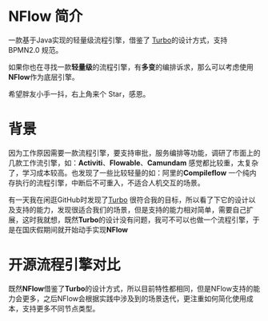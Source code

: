 # NFlow 简介

一款基于Java实现的轻量级流程引擎，借鉴了 [Turbo](https://github.com/didi/turbo)的设计方式，支持 BPMN2.0 规范。

如果你也在寻找一款**轻量级**的流程引擎，有**多变**的编排诉求，那么可以考虑使用**NFlow**作为底层引擎。

希望胖友小手一抖，右上角来个 Star，感恩。



# 背景

因为工作原因需要一款流程引擎，要支持审批，服务编排等功能，调研了市面上的几款工作流引擎，如：**Activiti**、**Flowable**、**Camundam** 感觉都比较重，太复杂了，学习成本较高。也发现了一些比较轻量的如：阿里的**Compileflow** 一个纯内存执行的流程引擎，中断后不可重入，不适合人机交互的场景。

有一天我在闲逛GitHub时发现了[Turbo](https://github.com/didi/turbo) 很符合我的目标，所以看了下它的设计以及支持的能力，发现很适合我们的场景，但是支持的能力相对简单，需要自己扩展，这时我就想，既然**Turbo**的设计没有问题，我可不可以也做一个流程引擎，于是在国庆假期间就开始动手实现**NFlow**



# 开源流程引擎对比


既然**NFlow**借鉴了**Turbo**的设计方式，所以目前特性都相同，但是NFlow支持的能力会更多，之后NFlow会根据实践中涉及到的场景迭代，更注重如何简化使用成本，支持更多不同节点类型。

